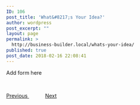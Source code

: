 ```yaml
---
ID: 106
post_title: 'What&#8217;s Your Idea?'
author: wordpress
post_excerpt: ""
layout: page
permalink: >
  http://business-builder.local/whats-your-idea/
published: true
post_date: 2018-02-16 22:08:41
---
```

Add form here

&nbsp;

<a href="http://business-builder.local/validating-your-idea/">Previous </a>           <a href="http://business-builder.local/congratulations/">Next</a>